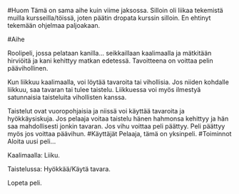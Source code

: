 #Huom
Tämä on sama aihe kuin viime jaksossa. Silloin oli liikaa tekemistä muilla kursseilla/töissä, joten päätin dropata kurssin silloin. En ehtinyt tekemään ohjelmaa paljoakaan.

#Aihe

Roolipeli, jossa pelataan kanilla... seikkaillaan kaalimaalla ja mätkitään hirviöitä ja kani kehittyy matkan
edetessä. Tavoitteena on voittaa pelin päävihollinen. 

 Kun liikkuu kaalimaalla, voi löytää tavaroita tai vihollisia. Jos niiden kohdalle liikkuu, saa tavaran tai tulee
 taistelu. Liikkuessa voi myös ilmestyä satunnaisia taisteluita vihollisten kanssa.
 
Taistelut ovat vuoropohjaisia ja niissä voi käyttää tavaroita ja hyökkäysiskuja. Jos pelaaja voitaa taistelu hänen hahmonsa kehittyy ja hän saa mahdollisesti jonkin tavaran. Jos vihu voittaa peli päättyy. Peli päättyy myös jos voittaa päävihun.
#Käyttäjät
Pelaaja, tämä on yksinpeli.
#Toiminnot
Aloita uusi peli...

Kaalimaalla: Liiku.

Taistelussa: Hyökkää/Käytä tavara.

Lopeta peli.
